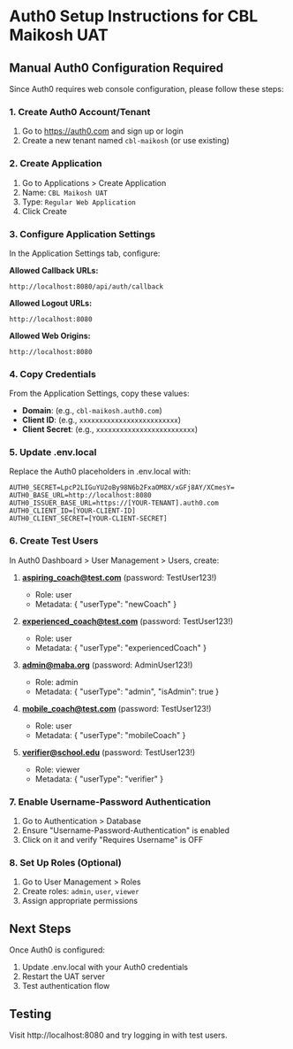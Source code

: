 # Auth0 Setup Instructions for CBL Maikosh UAT

## Manual Auth0 Configuration Required

Since Auth0 requires web console configuration, please follow these steps:

### 1. Create Auth0 Account/Tenant
1. Go to https://auth0.com and sign up or login
2. Create a new tenant named `cbl-maikosh` (or use existing)

### 2. Create Application
1. Go to Applications > Create Application
2. Name: `CBL Maikosh UAT`
3. Type: `Regular Web Application`
4. Click Create

### 3. Configure Application Settings
In the Application Settings tab, configure:

**Allowed Callback URLs:**
```
http://localhost:8080/api/auth/callback
```

**Allowed Logout URLs:**
```
http://localhost:8080
```

**Allowed Web Origins:**
```
http://localhost:8080
```

### 4. Copy Credentials
From the Application Settings, copy these values:

- **Domain**: (e.g., `cbl-maikosh.auth0.com`)
- **Client ID**: (e.g., `xxxxxxxxxxxxxxxxxxxxxxxxx`)
- **Client Secret**: (e.g., `xxxxxxxxxxxxxxxxxxxxxxxxx`)

### 5. Update .env.local
Replace the Auth0 placeholders in .env.local with:

```env
AUTH0_SECRET=LpcP2LIGuYU2oBy98N6b2FxaOM8X/xGFj8AY/XCmesY=
AUTH0_BASE_URL=http://localhost:8080
AUTH0_ISSUER_BASE_URL=https://[YOUR-TENANT].auth0.com
AUTH0_CLIENT_ID=[YOUR-CLIENT-ID]
AUTH0_CLIENT_SECRET=[YOUR-CLIENT-SECRET]
```

### 6. Create Test Users
In Auth0 Dashboard > User Management > Users, create:

1. **aspiring_coach@test.com** (password: TestUser123!)
   - Role: user
   - Metadata: { "userType": "newCoach" }

2. **experienced_coach@test.com** (password: TestUser123!)
   - Role: user
   - Metadata: { "userType": "experiencedCoach" }

3. **admin@maba.org** (password: AdminUser123!)
   - Role: admin
   - Metadata: { "userType": "admin", "isAdmin": true }

4. **mobile_coach@test.com** (password: TestUser123!)
   - Role: user
   - Metadata: { "userType": "mobileCoach" }

5. **verifier@school.edu** (password: TestUser123!)
   - Role: viewer
   - Metadata: { "userType": "verifier" }

### 7. Enable Username-Password Authentication
1. Go to Authentication > Database
2. Ensure "Username-Password-Authentication" is enabled
3. Click on it and verify "Requires Username" is OFF

### 8. Set Up Roles (Optional)
1. Go to User Management > Roles
2. Create roles: `admin`, `user`, `viewer`
3. Assign appropriate permissions

## Next Steps
Once Auth0 is configured:
1. Update .env.local with your Auth0 credentials
2. Restart the UAT server
3. Test authentication flow

## Testing
Visit http://localhost:8080 and try logging in with test users.